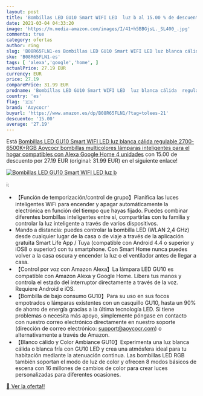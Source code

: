 ```yaml
---
layout: post
title: 'Bombillas LED GU10 Smart WIFI LED  luz b al 15.00 % de descuento'
date: 2021-03-04 04:33:20
image: 'https://m.media-amazon.com/images/I/41+h5BBGjsL._SL400_.jpg'
comments: true
category: ofertas
author: ring
slug: 'B08R65FLN1-es Bombillas LED GU10 Smart WIFI LED luz blanca cálida...'
sku: 'B08R65FLN1-es'
tags: [ 'alexa','google','home', ]
actualPrice: 27.19 EUR
currency: EUR
price: 27.19
comparePrice: 31.99 EUR
prodname: 'Bombillas LED GU10 Smart WIFI LED  luz blanca cálida  regulable  2700-6500K+RGB  Aoycocr bombillas multicolores  lámparas inteligentes para el hogar  compatibles con Alexa Google Home  4 unidades'
country: 'es'
flag: '🇪🇸'
brand: 'Aoycocr'
buyurl: 'https://www.amazon.es/dp/B08R65FLN1/?tag=tolees-21'
descuento: '15.00'
average: '27.19'
---
```


Está [Bombillas LED GU10 Smart WIFI LED  luz blanca cálida  regulable  2700-6500K+RGB  Aoycocr bombillas multicolores  lámparas inteligentes para el hogar  compatibles con Alexa Google Home  4 unidades](https://www.amazon.es/dp/B08R65FLN1/?tag=tolees-21) con 15.00 de descuento por 27.19 EUR (original: 31.99 EUR) en el siguiente enlace!

[![Bombillas LED GU10 Smart WIFI LED  luz b](https://m.media-amazon.com/images/I/41+h5BBGjsL._SL400_.jpg)](https://www.amazon.es/dp/B08R65FLN1/?tag=tolees-21)

ℹ️:

- 【Función de temporización/control de grupo】Planifica las luces inteligentes WiFi para encender y apagar automáticamente la electrónica en función del tiempo que hayas fijado. Puedes combinar diferentes bombillas inteligentes entre sí, compartirlas con tu familia y controlar la luz inteligente a través de varios dispositivos.
- Mando a distancia: puedes controlar la bombilla LED (WLAN 2,4 GHz) desde cualquier lugar de la casa o de viaje a través de la aplicación gratuita Smart Life App / Tuya (compatible con Android 4.4 o superior y iOS8 o superior) con tu smartphone. Con Smart Home nunca puedes volver a la casa oscura y encender la luz o el ventilador antes de llegar a casa.
- 【Control por voz con Amazon Alexa】La lámpara LED GU10 es compatible con Amazon Alexa y Google Home. Libera tus manos y controla el estado del interruptor directamente a través de la voz. Requiere Android e iOS.
- 【Bombilla de bajo consumo GU10】Para su uso en sus focos empotrados o lámparas existentes con un casquillo GU10, hasta un 90% de ahorro de energía gracias a la última tecnología LED. Si tiene problemas o necesita más apoyo, simplemente póngase en contacto con nuestro correo electrónico directamente en nuestro soporte (dirección de correo electrónico: support@aoycocr.com) o alternativamente a través de Amazon.
- 【Blanco cálido y Color Ambiance GU10】Experimenta una luz blanca cálida o blanca fría con GU10 LED y crea una atmósfera ideal para tu habitación mediante la atenuación continua. Las bombillas LED RGB también soportan el modo de luz de color y ofrecen 8 modos básicos de escena con 16 millones de cambios de color para crear luces personalizadas para diferentes ocasiones.

[🛒 Ver la oferta!!](https://www.amazon.es/dp/B08R65FLN1/?tag=tolees-21)
